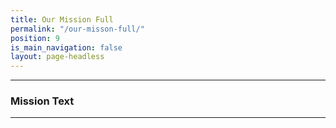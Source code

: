 ```yaml
---
title: Our Mission Full
permalink: "/our-misson-full/"
position: 9
is_main_navigation: false
layout: page-headless
---
```


***
### Mission Text 
***
